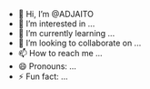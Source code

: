 - 👋 Hi, I’m @ADJAITO
- 👀 I’m interested in ...
- 🌱 I’m currently learning ...
- 💞️ I’m looking to collaborate on ...
- 📫 How to reach me ...
- 😄 Pronouns: ...
- ⚡ Fun fact: ...

<!---
ADJAITO/ADJAITO is a ✨ special ✨ repository because its `README.md` (this file) appears on your GitHub profile.
You can click the Preview link to take a look at your changes.
--->

